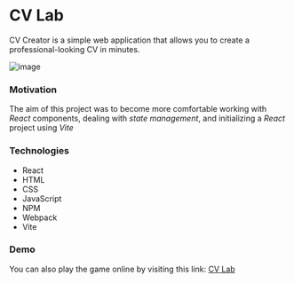 # CV Lab

CV Creator is a simple web application that allows you to create a professional-looking CV in minutes.

![image](https://github.com/Elliot-Akande/cv-application/assets/92980481/58107040-0ef9-4021-8b8c-48d42bca61df)

### Motivation

The aim of this project was to become more comfortable working with *React* components, dealing with *state management*, and initializing a *React* project using *Vite* 

### Technologies

- React
- HTML
- CSS
- JavaScript
- NPM 
- Webpack
- Vite

### Demo

You can also play the game online by visiting this link: [CV Lab](https://main--cv-lab.netlify.app/)
